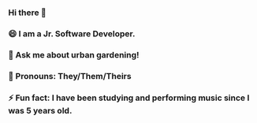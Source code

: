 ### Hi there 👋

<!--
**marliemarls/marliemarls** is a ✨ _special_ ✨ repository because its `README.md` (this file) appears on your GitHub profile.

Here are some ideas to get you started:

-->

### 😄 I am a Jr. Software Developer.
### 🌱 Ask me about urban gardening!
### 💬 Pronouns: They/Them/Theirs
### ⚡ Fun fact: I have been studying and performing music since I was 5 years old. 
